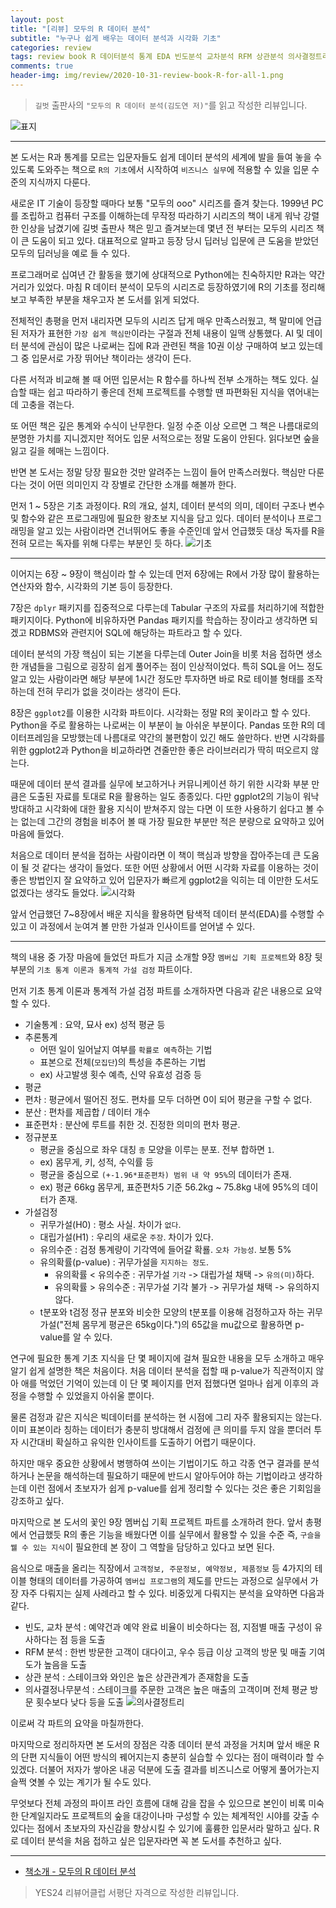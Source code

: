 ```yaml
---  
layout: post  
title: "[리뷰] 모두의 R 데이터 분석"  
subtitle: "누구나 쉽게 배우는 데이터 분석과 시각화 기초"  
categories: review  
tags: review book R 데이터분석 통계 EDA 빈도분석 교차분석 RFM 상관분석 의사결정트리    
comments: true  
header-img: img/review/2020-10-31-review-book-R-for-all-1.png
---  
```

  
> `길벗` 출판사의 `"모두의 R 데이터 분석(김도연 저)"`를 읽고 작성한 리뷰입니다.  

![표지](https://telegeam.github.io/assets/img/review/2020-10-31-review-book-R-for-all-1.png)  

---

본 도서는 R과 통계를 모르는 입문자들도 쉽게 데이터 분석의 세계에 발을 들여 놓을 수 있도록 도와주는 책으로 `R의 기초`에서 시작하여 `비즈니스 실무`에 적용할 수 있을 입문 수준의 지식까지 다룬다.

새로운 IT 기술이 등장할 때마다 보통 "모두의 ooo" 시리즈를 즐겨 찾는다. 1999년 PC를 조립하고 컴퓨터 구조를 이해하는데 무작정 따라하기 시리즈의 책이 내게 워낙 강렬한 인상을 남겼기에 길벗 출판사 책은 믿고 즐겨보는데 몇년 전 부터는 모두의 시리즈 책이 큰 도움이 되고 있다. 대표적으로 알파고 등장 당시 딥러닝 입문에 큰 도움을 받았던 모두의 딥러닝을 예로 들 수 있다.

프로그래머로 십여년 간 활동을 했기에 상대적으로 Python에는 친숙하지만 R과는 약간 거리가 있었다. 마침 R 데이터 분석이 모두의 시리즈로 등장하였기에 R의 기초를 정리해보고 부족한 부분을 채우고자 본 도서를 읽게 되었다.

전체적인 총평을 먼저 내리자면 모두의 시리즈 답게 매우 만족스러웠고, 책 말미에 언급된 저자가 표현한 `가장 쉽게 핵심만`이라는 구절과 전체 내용이 일맥 상통했다. AI 및 데이터 분석에 관심이 많은 나로써는 집에 R과 관련된 책을 10권 이상 구매하여 보고 있는데 그 중 입문서로 가장 뛰어난 책이라는 생각이 든다. 

다른 서적과 비교해 볼 때 어떤 입문서는 R 함수를 하나씩 전부 소개하는 책도 있다. 실습할 때는 쉽고 따라하기 좋은데 전체 프로젝트를 수행할 땐 파편화된 지식을 엮어내는데 고충을 겪는다.

또 어떤 책은 깊은 통계와 수식이 난무한다. 일정 수준 이상 오르면 그 책은 나름대로의 분명한 가치를 지니겠지만 적어도 입문 서적으로는 정말 도움이 안된다. 읽다보면 숲을 잃고 길을 헤매는 느낌이다.

반면 본 도서는 정말 당장 필요한 것만 알려주는 느낌이 들어 만족스러웠다. 핵심만 다룬다는 것이 어떤 의미인지 각 장별로 간단한 소개를 해볼까 한다. 

먼저 1 ~ 5장은 기초 과정이다. R의 개요, 설치, 데이터 분석의 의미, 데이터 구조나 변수 및 함수와 같은 프로그래밍에 필요한 왕초보 지식을 담고 있다. 데이터 분석이나 프로그래밍을 알고 있는 사람이라면 건너뛰어도 좋을 수준인데 앞서 언급했듯 대상 독자를 R을 전혀 모르는 독자를 위해 다루는 부분인 듯 하다.
![기초](https://telegeam.github.io/assets/img/review/2020-10-31-review-book-R-for-all-4.png)  

---

이어지는 6장 ~ 9장이 핵심이라 할 수 있는데 먼저 6장에는 R에서 가장 많이 활용하는 연산자와 함수, 시각화의 기본 등이 등장한다.

7장은 `dplyr` 패키지를 집중적으로 다루는데 Tabular 구조의 자료를 처리하기에 적합한 패키지이다. Python에 비유하자면 Pandas 패키지를 학습하는 장이라고 생각하면 되겠고 RDBMS와 관련지어 SQL에 해당하는 파트라고 할 수 있다. 

데이터 분석의 가장 핵심이 되는 기본을 다루는데 Outer Join을 비롯 처음 접하면 생소한 개념들을 그림으로 굉장히 쉽게 풀어주는 점이 인상적이었다. 특히 SQL을 어느 정도 알고 있는 사람이라면 해당 부분에 1시간 정도만 투자하면 바로 R로 테이블 형태를 조작하는데 전혀 무리가 없을 것이라는 생각이 든다. 

8장은 `ggplot2`를 이용한 시각화 파트이다. 시각화는 정말 R의 꽃이라고 할 수 있다. Python을 주로 활용하는 나로써는 이 부분이 늘 아쉬운 부분이다. Pandas 또한 R의 데이터프레임을 모방했는데 나름대로 약간의 불편함이 있긴 해도 쓸만하다. 반면 시각화를 위한 ggplot2과 Python을 비교하라면 견줄만한 좋은 라이브러리가 딱히 떠오르지 않는다. 

때문에 데이터 분석 결과를 실무에 보고하거나 커뮤니케이션 하기 위한 시각화 부분 만큼은 도출된 자료를 토대로 R을 활용하는 일도 종종있다. 다만 ggplot2의 기능이 워낙 방대하고 시각화에 대한 활용 지식이 받쳐주지 않는 다면 이 또한 사용하기 쉽다고 볼 수는 없는데 그간의 경험을 비추어 볼 때 가장 필요한 부분만 적은 분량으로 요약하고 있어 마음에 들었다. 

처음으로 데이터 분석을 접하는 사람이라면 이 책이 핵심과 방향을 잡아주는데 큰 도움이 될 것 같다는 생각이 들었다. 또한 어떤 상황에서 어떤 시각화 자료를 이용하는 것이 좋은 방법인지 잘 요약하고 있어 입문자가 빠르게 ggplot2을 익히는 데 이만한 도서도 없겠다는 생각도 들었다.
![시각화](https://telegeam.github.io/assets/img/review/2020-10-31-review-book-R-for-all-3.png)  

앞서 언급했던 7~8장에서 배운 지식을 활용하면 탐색적 데이터 분석(EDA)를 수행할 수 있고 이 과정에서 눈여겨 볼 만한 가설과 인사이트를 얻어낼 수 있다. 

---

책의 내용 중 가장 마음에 들었던 파트가 지금 소개할 9장 `멤버십 기획 프로젝트`와 8장 뒷부분의 `기초 통계 이론과 통계적 가설 검정` 파트이다.

먼저 기초 통계 이론과 통계적 가설 검정 파트를 소개하자면 다음과 같은 내용으로 요약할 수 있다.
* 기술통계 : 요약, 묘사 ex) 성적 평균 등
* 추론통계  
  - 어떤 일이 일어날지 여부를 `확률로 예측`하는 기법
  - 표본으로 전체(`모집단`)의 특성을 추론하는 기법
  - ex) 사고발생 횟수 예측, 신약 유효성 검증 등
* 평균
* 편차 : 평균에서 떨어진 정도. 편차를 모두 더하면 0이 되어 평균을 구할 수 없다.
* 분산 : 편차를 제곱합 / 데이터 개수
* 표준편차 : 분산에 루트를 취한 것. 진정한 의미의 편차 평균.
* 정규분포   
  - 평균을 중심으로 좌우 대칭 `종` 모양을 이루는 분포. 전부 합하면 `1`.
  - ex) 몸무게, 키, 성적, 수익률 등
  - 평균을 중심으로 `(+-1.96*표준편차) 범위 내 약 95%`의 데이터가 존재.
  - ex) 평균 66kg 몸무게, 표준편차5 기준 56.2kg ~ 75.8kg 내에 95%의 데이터가 존재.
* 가설검정  
  - 귀무가설(H0) : 평소 사실. 차이가 `없다`.
  - 대립가설(H1) : 우리의 새로운 `주장`. 차이가 있다.
  - 유의수준 : 검정 통계량이 기각역에 들어갈 확룔. `오차 가능성`. 보통 5%
  - 유의확률(p-value) : 귀무가설을 `지지하는 정도`.
    + 유의확률 < 유의수준 : 귀무가설 `기각` -> 대립가설 채택 -> `유의(미)`하다.
    + 유의확률 > 유의수준 : 귀무가설 기각 불가 -> 귀무가설 채택 -> 유의하지 않다.
  - t분포와 t검정
    정규 분포와 비슷한 모양의 t분포를 이용해 검정하고자 하는 귀무가설("전체 몸무게 평균은 65kg이다.")의 65값을 mu값으로 활용하면 p-value를 알 수 있다. 

연구에 필요한 통계 기초 지식을 단 몇 페이지에 걸쳐 필요한 내용을 모두 소개하고 매우 알기 쉽게 설명한 책은 처음이다. 처음 데이터 분석을 접할 때 p-value가 직관적이지 않아 애를 먹었던 기억이 있는데 이 단 몇 페이지를 먼저 접했다면 얼마나 쉽게 이후의 과정을 수행할 수 있었을지 아쉬울 뿐이다. 

물론 검정과 같은 지식은 빅데이터를 분석하는 현 시점에 그리 자주 활용되지는 않는다. 이미 표본이라 칭하는 데이터가 충분히 방대해서 검정에 큰 의미를 두지 않을 뿐더러 투자 시간대비 확실하고 유익한 인사이트를 도출하기 어렵기 때문이다. 

하지만 매우 중요한 상황에서 병행하여 쓰이는 기법이기도 하고 각종 연구 결과를 분석하거나 논문을 해석하는데 필요하기 때문에 반드시 알아두어야 하는 기법이라고 생각하는데 이런 점에서 초보자가 쉽게 p-value를 쉽게 정리할 수 있다는 것은 좋은 기회임을 강조하고 싶다. 

마지막으로 본 도서의 꽃인 9장 멤버십 기획 프로젝트 파트를 소개하려 한다. 앞서 총평에서 언급했듯 R의 좋은 기능을 배웠다면 이를 실무에서 활용할 수 있을 수준 즉, `구슬을 꿸 수 있는 지식`이 필요한데 본 장이 그 역할을 담당하고 있다고 보면 된다.

음식으로 매출을 올리는 직장에서 `고객정보, 주문정보, 예약정보, 제품정보` 등 4가지의 테이블 형태의 데이터를 가공하여 `멤버십 프로그램`의 제도를 만드는 과정으로 실무에서 가장 자주 다뤄지는 실제 사례라고 할 수 있다. 비중있게 다뤄지는 분석을 요약하면 다음과 같다.

* 빈도, 교차 분석 : 예약건과 예약 완료 비율이 비슷하다는 점, 지점별 매출 구성이 유사하다는 점 등을 도출
* RFM 분석 : 한번 방문한 고객이 대다이고, 우수 등급 이상 고객의 방문 및 매출 기여도가 높음을 도출
* 상관 분석 : 스테이크와 와인은 높은 상관관계가 존재함을 도출
* 의사결정나무분석 : 스테이크를 주문한 고객은 높은 매출의 고객이며 전체 평균 방문 횟수보다 낮다 등을 도출
![의사결정트리](https://telegeam.github.io/assets/img/review/2020-10-31-review-book-R-for-all-2.png)  

이로써 각 파트의 요약을 마칠까한다.

마지막으로 정리하자면 본 도서의 장점은 각종 데이터 분석 과정을 거치며 앞서 배운 R의 단편 지식들이 어떤 방식의 꿰어지는지 충분히 실습할 수 있다는 점이 매력이라 할 수 있겠다. 더불어 저자가 쌓아온 내공 덕분에 도출 결과를 비즈니스로 어떻게 풀어가는지 슬쩍 엿볼 수 있는 계기가 될 수도 있다. 

무엇보다 전체 과정의 파이프 라인 흐름에 대해 감을 잡을 수 있으므로 본인이 비록 미숙한 단계일지라도 프로젝트의 숲을 대강이나마 구성할 수 있는 체계적인 시야를 갖출 수 있다는 점에서 초보자의 자신감을 향상시킬 수 있기에 훌륭한 입문서라 말하고 싶다. R로 데이터 분석을 처음 접하고 싶은 입문자라면 꼭 본 도서를 추천하고 싶다.

---

* [책소개 - 모두의 R 데이터 분석](http://www.yes24.com/Product/goods/92851804)

> YES24 리뷰어클럽 서평단 자격으로 작성한 리뷰입니다.